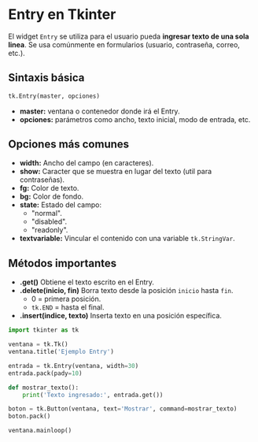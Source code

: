 # Entry en Tkinter

El widget `Entry` se utiliza para el usuario pueda **ingresar texto de una sola linea**.
Se usa comúnmente  en formularios (usuario, contraseña, correo, etc.).

## Sintaxis básica

```python
tk.Entry(master, opciones)
```

- **master:** ventana o contenedor donde irá el Entry.
- **opciones:** parámetros como ancho, texto inicial, modo de entrada, etc.

## Opciones más comunes

- **width:** Ancho del campo (en caracteres).
- **show:** Caracter que se muestra en lugar del texto (util para contraseñas).
- **fg:** Color de texto.
- **bg:** Color de fondo.
- **state:** Estado del campo:
  - "normal".
  - "disabled".
  - "readonly".
- **textvariable:** Vincular el contenido con una variable `tk.StringVar`.

## Métodos importantes

- **.get()** Obtiene el texto escrito en el Entry.
- **.delete(inicio, fin)** Borra texto desde la posición `inicio` hasta `fin`.
  - 0 = primera posición.
  - `tk.END` = hasta el final.
- **.insert(indice, texto)** Inserta texto en una posición específica.

```python
import tkinter as tk

ventana = tk.Tk()
ventana.title('Ejemplo Entry')

entrada = tk.Entry(ventana, width=30)
entrada.pack(pady=10)

def mostrar_texto():
    print('Texto ingresado:', entrada.get())

boton = tk.Button(ventana, text='Mostrar', command=mostrar_texto)
boton.pack()

ventana.mainloop()
```
